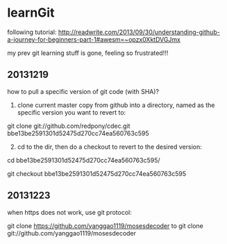 learnGit
========

following tutorial: http://readwrite.com/2013/09/30/understanding-github-a-journey-for-beginners-part-1#awesm=~opzx0XktDVGJmx

my prev git learning stuff is gone, feeling so frustrated!!!

20131219
--------
how to pull a specific version of git code (with SHA)?

1. clone current master copy from github into a directory, named as the specific version you want to revert to:

git clone git://github.com/redpony/cdec.git bbe13be2591301d52475d270cc74ea560763c595

2. cd to the dir, then do a checkout to revert to the desired version:

cd bbe13be2591301d52475d270cc74ea560763c595/

git checkout bbe13be2591301d52475d270cc74ea560763c595


20131223
--------
when https does not work, use git protocol:

git clone https://github.com/yanggao1119/mosesdecoder
to
git clone git://github.com/yanggao1119/mosesdecoder

